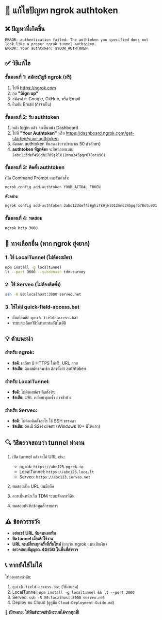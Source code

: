 # 🔧 แก้ไขปัญหา ngrok authtoken

## ❌ ปัญหาที่เกิดขึ้น
```
ERROR: authentication failed: The authtoken you specified does not look like a proper ngrok tunnel authtoken.
ERROR: Your authtoken: $YOUR_AUTHTOKEN
```

## ✅ วิธีแก้ไข

### ขั้นตอนที่ 1: สมัครบัญชี ngrok (ฟรี)
1. ไปที่ https://ngrok.com
2. กด **"Sign up"** 
3. สมัครด้วย Google, GitHub, หรือ Email
4. ยืนยัน Email (ถ้าจำเป็น)

### ขั้นตอนที่ 2: รับ authtoken
1. หลัง login แล้ว จะเห็นหน้า Dashboard
2. ไปที่ **"Your Authtoken"** หรือ https://dashboard.ngrok.com/get-started/your-authtoken
3. คัดลอก authtoken ที่แสดง (ยาวประมาณ 50 ตัวอักษร)
4. **authtoken ที่ถูกต้อง** จะมีหน้าตาแบบ: `2abc123def456ghi789jkl012mno345pqr678stu901`

### ขั้นตอนที่ 3: ติดตั้ง authtoken
เปิด Command Prompt และรันคำสั่ง:
```bash
ngrok config add-authtoken YOUR_ACTUAL_TOKEN
```

**ตัวอย่าง:**
```bash
ngrok config add-authtoken 2abc123def456ghi789jkl012mno345pqr678stu901
```

### ขั้นตอนที่ 4: ทดสอบ
```bash
ngrok http 3000
```

## 🚀 ทางเลือกอื่น (หาก ngrok ยุ่งยาก)

### 1. ใช้ LocalTunnel (ไม่ต้องสมัคร)
```bash
npm install -g localtunnel
lt --port 3000 --subdomain tdm-survey
```

### 2. ใช้ Serveo (ไม่ต้องติดตั้ง)
```bash
ssh -R 80:localhost:3000 serveo.net
```

### 3. ใช้ไฟล์ quick-field-access.bat
- ดับเบิลคลิก `quick-field-access.bat`
- ระบบจะเลือกวิธีที่เหมาะสมอัตโนมัติ

## 💡 คำแนะนำ

### สำหรับ ngrok:
- **ข้อดี**: เสถียร มี HTTPS ให้ฟรี, URL สวย
- **ข้อเสีย**: ต้องสมัครสมาชิก ต้องตั้งค่า authtoken

### สำหรับ LocalTunnel:
- **ข้อดี**: ไม่ต้องสมัคร ติดตั้งง่าย
- **ข้อเสีย**: URL เปลี่ยนทุกครั้ง อาจช้าบ้าง

### สำหรับ Serveo:
- **ข้อดี**: ไม่ต้องติดตั้งอะไร ใช้ SSH ธรรมดา
- **ข้อเสีย**: ต้องมี SSH client (Windows 10+ มีให้แล้ว)

## 🔍 วิธีตรวจสอบว่า tunnel ทำงาน

1. เปิด tunnel แล้วจะได้ URL เช่น:
   - ngrok: `https://abc123.ngrok.io`
   - LocalTunnel: `https://abc123.loca.lt`
   - Serveo: `https://abc123.serveo.net`

2. ทดสอบเปิด URL บนมือถือ
3. ควรเห็นหน้าเว็บ TDM ระบบจัดการที่ดิน
4. ทดสอบบันทึกข้อมูลสักรายการ

## ⚠️ ข้อควรระวัง

- **อย่าแชร์ URL กับคนนอกทีม**
- **ปิด tunnel เมื่อเลิกใช้งาน**  
- **URL จะเปลี่ยนทุกครั้งที่เริ่มใหม่** (ยกเว้น ngrok แบบเสียเงิน)
- **ตรวจสอบสัญญาณ 4G/5G ในพื้นที่สำรวจ**

## 📞 หากยังใช้ไม่ได้

ให้ลองตามลำดับ:
1. `quick-field-access.bat` (วิธีง่ายสุด)
2. LocalTunnel: `npm install -g localtunnel && lt --port 3000`
3. Serveo: `ssh -R 80:localhost:3000 serveo.net`
4. Deploy บน Cloud (ดูคู่มือ `Cloud-Deployment-Guide.md`)

**🎯 เป้าหมาย: ให้ทีมสำรวจเข้าถึงระบบได้จากทุกที่!**
